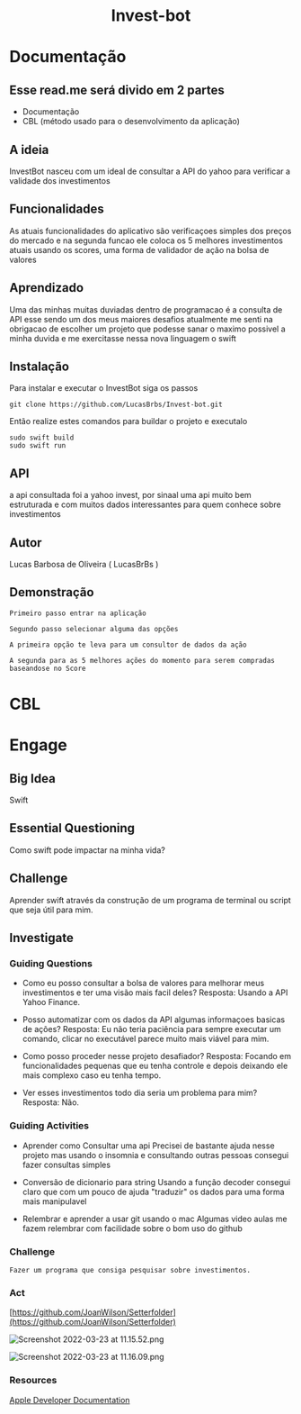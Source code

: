 <h1 align="center"> Invest-bot </h1>

# Documentação 
    
## Esse read.me será divido em 2 partes
 - Documentação 
 - CBL (método usado para o desenvolvimento da aplicação)
    
## A ideia
InvestBot nasceu com um ideal de consultar a API do yahoo para verificar a validade dos investimentos

## Funcionalidades
As atuais funcionalidades do aplicativo são verificaçoes simples dos preços do mercado e 
na segunda funcao ele coloca os 5 melhores investimentos atuais usando os scores, uma forma de validador de ação
na bolsa de valores

## Aprendizado
Uma das minhas muitas duviadas dentro de programacao é a consulta de API esse sendo um dos meus maiores desafios atualmente
me senti na obrigacao de escolher um projeto que podesse sanar o maximo possivel a minha duvida e me exercitasse nessa nova
linguagem o swift 

## Instalação
Para instalar e executar o InvestBot siga os passos

    git clone https://github.com/LucasBrbs/Invest-bot.git
Então realize estes comandos para buildar o projeto e executalo

    sudo swift build 
    sudo swift run

## API
a api consultada foi a yahoo invest, por sinaal uma api muito bem estruturada e com muitos dados interessantes para quem 
conhece sobre investimentos

## Autor
Lucas Barbosa de Oliveira ( LucasBrBs ) 

## Demonstração
    Primeiro passo entrar na aplicação
    
    Segundo passo selecionar alguma das opções
    
    A primeira opção te leva para um consultor de dados da ação
    
    A segunda para as 5 melhores ações do momento para serem compradas baseandose no Score
    

 
<h1> CBL </h1>

# Engage

## Big Idea

Swift

## Essential Questioning

Como swift pode impactar na minha vida?

## Challenge

Aprender swift através da construção de um programa de terminal ou script que seja útil para mim. 

## Investigate

### Guiding Questions
- Como eu posso consultar a bolsa de valores para melhorar meus investimentos e ter uma visão mais facil deles?
    Resposta: Usando a API Yahoo Finance.
    
- Posso automatizar com os dados da API algumas informaçoes basicas de ações?
    Resposta: Eu não teria paciência para sempre executar um comando, clicar no executável parece muito mais viável para mim.
    
- Como posso proceder nesse projeto desafiador?
    Resposta: Focando em funcionalidades pequenas que eu tenha controle e depois deixando ele mais complexo caso eu tenha tempo.
    
- Ver esses investimentos todo dia seria um problema para mim?
    Resposta: Não.
    
    

### Guiding Activities

- Aprender como Consultar uma api
    Precisei de bastante ajuda nesse projeto mas usando o insomnia e consultando outras pessoas consegui fazer consultas simples
    
- Conversão de dicionario para string
    Usando a função decoder consegui claro que com um pouco de ajuda "traduzir" os dados para uma forma mais manipulavel
    
- Relembrar e aprender a usar git usando o mac
    Algumas video aulas me fazem relembrar com facilidade sobre o bom uso do github
    

### Challenge
    Fazer um programa que consiga pesquisar sobre investimentos.

### Act

[https://github.com/JoanWilson/Setterfolder](https://github.com/JoanWilson/Setterfolder)

![Screenshot 2022-03-23 at 11.15.52.png](https://s3-us-west-2.amazonaws.com/secure.notion-static.com/2fc96ea6-7000-42e0-8d57-238e99794fd8/Screenshot_2022-03-23_at_11.15.52.png)

![Screenshot 2022-03-23 at 11.16.09.png](https://s3-us-west-2.amazonaws.com/secure.notion-static.com/49eb46cd-f201-49f5-b3be-78012044865b/Screenshot_2022-03-23_at_11.16.09.png)

### Resources

[Apple Developer Documentation](https://developer.apple.com/documentation/foundation/filemanager)
